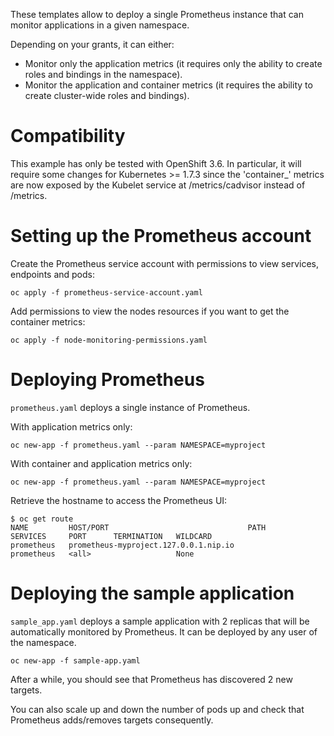 These templates allow to deploy a single Prometheus instance that can monitor
applications in a given namespace.

Depending on your grants, it can either:

* Monitor only the application metrics (it requires only the ability to create
  roles and bindings in the namespace).
* Monitor the application and container metrics (it requires the ability to
  create cluster-wide roles and bindings).

# Compatibility

This example has only be tested with OpenShift 3.6. In particular, it will
require some changes for Kubernetes >= 1.7.3 since the 'container_' metrics are
now exposed by the Kubelet service at /metrics/cadvisor instead of /metrics.

# Setting up the Prometheus account

Create the Prometheus service account with permissions to view services,
endpoints and pods:

```
oc apply -f prometheus-service-account.yaml
```

Add permissions to view the nodes resources if you want to get the container
metrics:

```
oc apply -f node-monitoring-permissions.yaml
```

# Deploying Prometheus

`prometheus.yaml` deploys a single instance of Prometheus.

With application metrics only:

```
oc new-app -f prometheus.yaml --param NAMESPACE=myproject
```

With container and application metrics only:

```
oc new-app -f prometheus.yaml --param NAMESPACE=myproject
```

Retrieve the hostname to access the Prometheus UI:

```
$ oc get route
NAME         HOST/PORT                               PATH      SERVICES     PORT      TERMINATION   WILDCARD
prometheus   prometheus-myproject.127.0.0.1.nip.io             prometheus   <all>                   None
```

# Deploying the sample application

`sample_app.yaml` deploys a sample application with 2 replicas that will be
automatically monitored by Prometheus. It can be deployed by any user of the
namespace.

```
oc new-app -f sample-app.yaml
```

After a while, you should see that Prometheus has discovered 2 new targets.

You can also scale up and down the number of pods up and check that Prometheus
adds/removes targets consequently.
